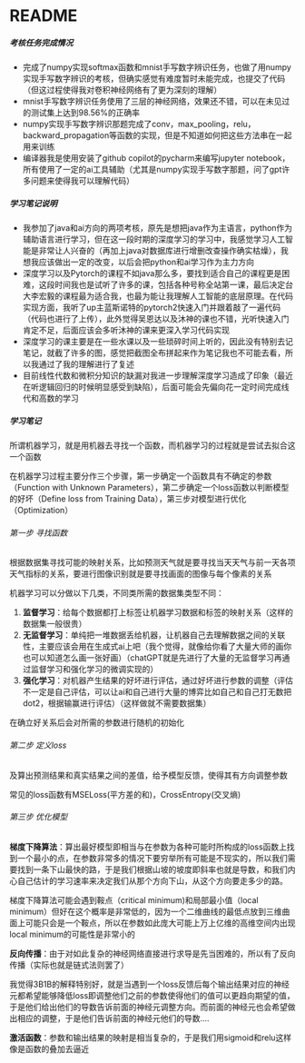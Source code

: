 # README

##### 考核任务完成情况

- 完成了numpy实现softmax函数和mnist手写数字辨识任务，也做了用numpy实现手写数字辨识的考核，但确实感觉有难度暂时未能完成，也提交了代码（但这过程使得我对卷积神经网络有了更为深刻的理解）
- mnist手写数字辨识任务使用了三层的神经网络，效果还不错，可以在未见过的测试集上达到98.56%的正确率
- numpy实现手写数字辨识那题完成了conv，max_pooling，relu，backward_propagation等函数的实现，但是不知道如何把这些方法串在一起用来训练
- 编译器我是使用安装了github copilot的pycharm来编写jupyter notebook，所有使用了一定的ai工具辅助（尤其是numpy实现手写数字那题，问了gpt许多问题来使得我可以理解代码）

##### 学习笔记说明

- 我参加了java和ai方向的两项考核，原先是想把java作为主语言，python作为辅助语言进行学习，但在这一段时期的深度学习的学习中，我感觉学习人工智能是非常让人兴奋的（再加上java对数据库进行增删改查操作确实枯燥），我想我应该做出一定的改变，以后会把python和ai学习作为主力方向
- 深度学习以及Pytorch的课程不如java那么多，要找到适合自己的课程更是困难，这段时间我也是试听了许多的课，包括各种号称全站第一课，最后决定台大李宏毅的课程最为适合我，也最为能让我理解人工智能的底层原理。在代码实现方面，我听了up主蓝斯诺特的pytorch2快速入门并跟着敲了一遍代码（代码也进行了上传），此外觉得吴恩达以及沐神的课也不错，光听快速入门肯定不足，后面应该会多听沐神的课来更深入学习代码实现
- 深度学习的课主要是在一些水课以及一些琐碎时间上听的，因此没有特别去记笔记，就截了许多的图，感觉把截图全布拼起来作为笔记我也不可能去看，所以我通过了我的理解进行了复述
- 目前线性代数和微积分知识的缺漏对我进一步理解深度学习造成了印象（最近在听逻辑回归的时候明显感受到缺陷），后面可能会先偏向花一定时间完成线代和高数的学习

##### 学习笔记

所谓机器学习，就是用机器去寻找一个函数，而机器学习的过程就是尝试去拟合这一个函数

在机器学习过程主要分作三个步骤，第一步确定一个函数具有不确定的参数（Function with Unknown Parameters），第二步确定一个loss函数以判断模型的好坏（Define loss from Training Data），第三步对模型进行优化（Optimization）

###### 第一步 寻找函数

根据数据集寻找可能的映射关系，比如预测天气就是要寻找当天天气与前一天各项天气指标的关系，要进行图像识别就是要寻找画面的图像与每个像素的关系

机器学习可以分做以下几类，不同类所需的数据集类型不同：

1. **监督学习**：给每个数据都打上标签让机器学习数据和标签的映射关系（这样的数据集一般很贵）
2. **无监督学习**：单纯把一堆数据丢给机器，让机器自己去理解数据之间的关联性，主要应该会用在生成式ai上吧（我个觉得，就像给你看了大量大师的画你也可以知道怎么画一张好画）（chatGPT就是先进行了大量的无监督学习再通过监督学习和强化学习的微调实现的）
3. **强化学习**：对机器产生结果的好坏进行评估，通过好坏进行参数的调整（评估不一定是自己评估，可以让ai和自己进行大量的博弈比如自己和自己打无数把dot2，根据输赢进行评估）（这样做就不需要数据集）

在确立好关系后会对所需的参数进行随机的初始化

###### 第二步 定义loss

及算出预测结果和真实结果之间的差值，给予模型反馈，使得其有方向调整参数

常见的loss函数有MSELoss(平方差的和)，CrossEntropy(交叉熵)

###### 第三步 优化模型

**梯度下降算法**：算出最好模型即相当与在参数为各种可能时所构成的loss函数上找到一个最小的点，在参数非常多的情况下要穷举所有可能是不现实的，所以我们需要找到一条下山最快的路，于是我们根据山坡的坡度即斜率也就是导数，和我们内心自己估计的学习速率来决定我们从那个方向下山，从这个方向要走多少的路。

梯度下降算法可能会遇到鞍点（critical minimum)和局部最小值（local minimum）但好在这个概率是非常低的，因为一个二维曲线的最低点放到三维曲面上可能只会是一个鞍点，所以在参数如此庞大可能上万上亿维的高维空间内出现local minimum的可能性是非常小的

**反向传播**：由于对如此复杂的神经网络直接进行求导是先当困难的，所以有了反向传播（实际也就是链式法则罢了）

我觉得3B1B的解释特别好，就是当遇到一个loss反馈后每个输出结果对应的神经元都希望能够降低loss即调整他们之前的参数使得他们的值可以更趋向期望的值，于是他们给出他们的导数告诉前面的神经元调整方向。而前面的神经元也会希望做出相应的调整，于是他们告诉前面的神经元他们的导数....

**激活函数**：参数和输出结果的映射是相当复杂的，于是我们用sigmoid和relu这样像是函数的叠加去逼近



